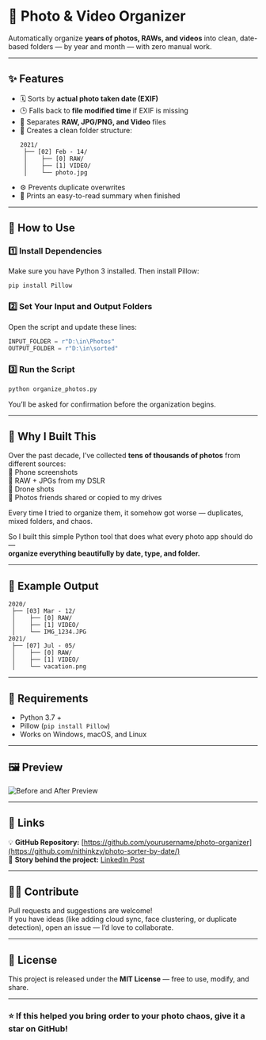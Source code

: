 # 📸 Photo & Video Organizer

Automatically organize **years of photos, RAWs, and videos** into clean, date-based folders — by year and month — with zero manual work.

---

## ✨ Features

- 🗓️ Sorts by **actual photo taken date (EXIF)**  
- 🕒 Falls back to **file modified time** if EXIF is missing  
- 🔄 Separates **RAW, JPG/PNG, and Video** files  
- 🧱 Creates a clean folder structure:  
  ```
  2021/
   ├── [02] Feb - 14/
   │    ├── [0] RAW/
   │    ├── [1] VIDEO/
   │    └── photo.jpg
  ```
- ⚙️ Prevents duplicate overwrites  
- 💬 Prints an easy-to-read summary when finished  

---

## 🚀 How to Use

### 1️⃣ Install Dependencies
Make sure you have Python 3 installed. Then install Pillow:
```bash
pip install Pillow
```

### 2️⃣ Set Your Input and Output Folders
Open the script and update these lines:
```python
INPUT_FOLDER = r"D:\in\Photos"
OUTPUT_FOLDER = r"D:\in\sorted"
```

### 3️⃣ Run the Script
```bash
python organize_photos.py
```
You’ll be asked for confirmation before the organization begins.

---

## 🧠 Why I Built This

Over the past decade, I’ve collected **tens of thousands of photos** from different sources:  
📱 Phone screenshots  
📸 RAW + JPGs from my DSLR  
🚁 Drone shots  
💾 Photos friends shared or copied to my drives  

Every time I tried to organize them, it somehow got worse — duplicates, mixed folders, and chaos.  

So I built this simple Python tool that does what every photo app should do —  
**organize everything beautifully by date, type, and folder.**

---

## 📸 Example Output

```
2020/
 ├── [03] Mar - 12/
 │    ├── [0] RAW/
 │    ├── [1] VIDEO/
 │    └── IMG_1234.JPG
2021/
 ├── [07] Jul - 05/
 │    ├── [0] RAW/
 │    ├── [1] VIDEO/
 │    └── vacation.png
```

---

## 🧩 Requirements

- Python 3.7 +
- Pillow (`pip install Pillow`)
- Works on Windows, macOS, and Linux

---

## 🖼️ Preview

![Before and After Preview](preview.png)

---

## 🔗 Links

💡 **GitHub Repository:** [https://github.com/yourusername/photo-organizer](https://github.com/nithinkzy/photo-sorter-by-date/)  
📢 **Story behind the project:** [LinkedIn Post](https://www.linkedin.com/posts/nithin-kollerethu_github-nithinkzyphoto-sorter-by-date-activity-7389862933327147008-L9rO?utm_source=share&utm_medium=member_desktop&rcm=ACoAACWh5qkBnmTsBdhEcGB01XpolSovEeGO33c)

---

## 🧑‍💻 Contribute

Pull requests and suggestions are welcome!  
If you have ideas (like adding cloud sync, face clustering, or duplicate detection), open an issue — I’d love to collaborate.

---

## 📄 License

This project is released under the **MIT License** — free to use, modify, and share.

---

### ⭐ If this helped you bring order to your photo chaos, give it a star on GitHub!
